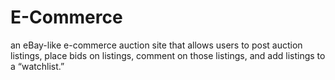 # E-Commerce
an eBay-like e-commerce auction site that allows users to post auction listings, place bids on listings, comment on those listings, and add listings to a “watchlist.”


